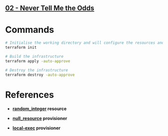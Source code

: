 ## [02 - Never Tell Me the Odds](https://github.com/hashicorp/workshop-puzzles/tree/master/02_Never_Tell_Me_the_Odds)

# Commands

```bash
# Initialise the working directory and will configure the resources and provisioners.
terraform init

# Build the infrastructure 
terraform apply -auto-approve

# Destroy the infrastructure
terraform destroy -auto-approve
```

# References

* **[random_integer](https://www.terraform.io/docs/providers/random/r/integer.html) resource**

* **[null_resource](https://www.terraform.io/docs/providers/template/d/file.html) provisioner**

* **[local-exec](https://www.terraform.io/docs/provisioners/local-exec.html) provisioner**